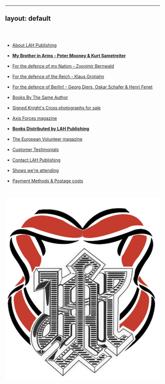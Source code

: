  ---
layout: default
---

<nav>
  <ul class="over">
    <li><a href="./about.html">About LAH Publishing</a></li>
    <li><a href="./My_Brother_in_Arms_2019.html"><b>My Brother in Arms - Peter Mooney & Kurt Sametreiter</b></a></li>
    <li><a href="./nation_detail.html">For the defence of my Nation - Zvonimir Bernwald</a></li>
    <li><a href="./reich_detail.html">For the defence of the Reich - Klaus Grotjahn</a></li>
    <li><a href="./berlin_detail.html">For the defence of Berlin! - Georg Diers, Oskar Schafer & Henri Fenet</a></li>
    <li><a href="./books.html">Books By The Same Author</a></li>
    <li><a href="https://www.lahphotographs.com">Signed Knight's Cross photographs for sale</a></li>
    <li><a href="./axisforces.html">Axis Forces magazine</a></li>
    <li><a href="./published.html"><b>Books Distributed by LAH Publishing</b></a></li>
    <li><a href="./europeanvolunteer.html">The European Volunteer magazine</a></li>
    <li><a href="./testimonials.html">Customer Testimonials</a></li>
    <li><a href="./contact.html">Contact LAH Publishing</a></li>
    <li><a href="./shows.html">Shows we're attending </a></li>
    <li><a href="./payment&postage.html">Payment Methods &amp; Postage costs </a></li>
  </ul>
</nav>

<div id="logo">
  <img src="./assets/logo.png">
</div>
